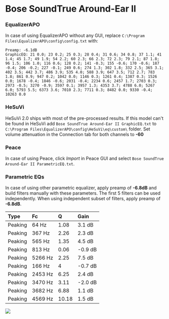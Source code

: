 # Bose SoundTrue Around-Ear II

### EqualizerAPO
In case of using EqualizerAPO without any GUI, replace `C:\Program Files\EqualizerAPO\config\config.txt`
with:
```
Preamp: -6.1dB
GraphicEQ: 21 0.0; 23 0.2; 25 0.3; 28 0.4; 31 0.6; 34 0.8; 37 1.1; 41 1.4; 45 1.7; 49 1.9; 54 2.2; 60 2.3; 66 2.3; 72 2.3; 79 2.1; 87 1.8; 96 1.5; 106 1.0; 116 0.6; 128 0.2; 141 -0.3; 155 -0.6; 170 -0.6; 187 -0.4; 206 -0.2; 227 -0.1; 249 0.6; 274 1.3; 302 1.8; 332 2.5; 365 3.1; 402 3.5; 442 3.7; 486 3.9; 535 4.0; 588 3.9; 647 3.5; 712 2.7; 783 1.8; 861 0.9; 947 0.2; 1042 0.0; 1146 0.3; 1261 0.4; 1387 0.3; 1526 0.0; 1678 -0.4; 1846 -0.6; 2031 -0.4; 2234 0.6; 2457 1.7; 2703 0.3; 2973 -0.5; 3270 -0.9; 3597 0.1; 3957 1.3; 4353 3.7; 4788 6.0; 5267 6.0; 5793 5.5; 6373 3.6; 7010 2.3; 7711 0.3; 8482 0.0; 9330 -0.4; 10263 0.0
```

### HeSuVi
HeSuVi 2.0 ships with most of the pre-processed results. If this model can't be found in HeSuVi add
`Bose SoundTrue Around-Ear II GraphicEQ.txt` to `C:\Program Files\EqualizerAPO\config\HeSuVi\eq\custom\` folder.
Set volume attenuation in the Connection tab for both channels to **-60**

### Peace
In case of using Peace, click *Import* in Peace GUI and select `Bose SoundTrue Around-Ear II ParametricEQ.txt`.

### Parametric EQs
In case of using other parametric equalizer, apply preamp of **-6.8dB** and build filters manually
with these parameters. The first 5 filters can be used independently.
When using independent subset of filters, apply preamp of **-6.8dB**.

| Type    | Fc      |     Q | Gain    |
|:--------|:--------|:------|:--------|
| Peaking | 64 Hz   |  1.08 | 3.1 dB  |
| Peaking | 367 Hz  |  2.26 | 2.3 dB  |
| Peaking | 565 Hz  |  1.35 | 4.5 dB  |
| Peaking | 813 Hz  |  0.06 | -0.9 dB |
| Peaking | 5266 Hz |  2.25 | 7.5 dB  |
| Peaking | 166 Hz  |  4    | -0.7 dB |
| Peaking | 2453 Hz |  6.25 | 2.4 dB  |
| Peaking | 3470 Hz |  3.11 | -2.0 dB |
| Peaking | 3682 Hz |  6.88 | 1.1 dB  |
| Peaking | 4569 Hz | 10.18 | 1.5 dB  |

![](https://raw.githubusercontent.com/jaakkopasanen/AutoEq/master/results/rtings/rtings/Bose%20SoundTrue%20Around-Ear%20II/Bose%20SoundTrue%20Around-Ear%20II.png)